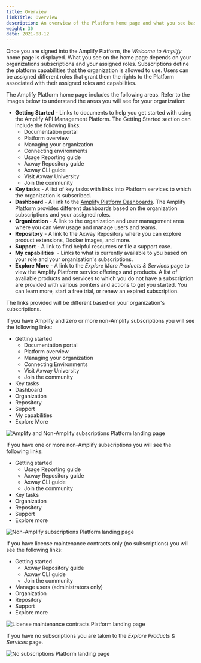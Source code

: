```yaml
---
title: Overview
linkTitle: Overview
description: An overview of the Platform home page and what you see based on your organizations subscriptions and your assigned roles.
weight: 30
date: 2021-08-12
---
```


Once you are signed into the Amplify Platform, the _Welcome to Amplify_ home page is displayed. What you see on the home page depends on your organizations subscriptions and your assigned roles. Subscriptions define the platform capabilities that the organization is allowed to use. Users can be assigned different roles that grant them the rights to the Platform associated with their assigned roles and capabilities.

The Amplify Platform home page includes the following areas. Refer to the images below to understand the areas you will see for your organization:

* **Getting Started** - Links to documents to help you get started with using the Amplify API Management Platform. The Getting Started section can include the following links:
    * Documentation portal
    * Platform overview
    * Managing your organization
    * Connecting environments
    * Usage Reporting guide
    * Axway Repository guide
    * Axway CLI guide
    * Visit Axway University
    * Join the community
* **Key tasks** - A list of key tasks with links into Platform services to which the organization is subscribed.
* **Dashboard** - A l ink to the [Amplify Platform Dashboards](/docs/dashboard_guide/the_dashboards/). The Amplify Platform provides different dashboards based on the organization subscriptions and your assigned roles.
* **Organization** - A link to the organization and user management area where you can view usage and manage users and teams.
* **Repository** - A link to the Axway Repository where you can explore product extensions, Docker images, and more.
* **Support** - A link to find helpful resources or file a support case.
* **My capabilities**  - Links to what is currently available to you based on your role and your organization's subscriptions.
* **Explore More** \- A link to the _Explore More Products & Services_ page to view the Amplify Platform service offerings and products. A list of available products and services to which you do not have a subscription are provided with various pointers and actions to get you started. You can learn more, start a free trial, or renew an expired subscription.

The links provided will be different based on your organization's subscriptions.

If you have Amplify and zero or more non-Amplify subscriptions you will see the following links:

* Getting started
    * Documentation portal
    * Platform overview
    * Managing your organization
    * Connecting Environments
    * Visit Axway University
    * Join the community
* Key tasks
* Dashboard
* Organization
* Repository
* Support
* My capabilities
* Explore More

![Amplify and Non-Amplify subscriptions Platform landing page](/Images/amplify_subscriptions.png)

If you have one or more non-Amplify subscriptions you will see the following links:

* Getting started
    * Usage Reporting guide
    * Axway Repository guide
    * Axway CLI guide
    * Join the community
* Key tasks
* Organization
* Repository
* Support
* Explore more

![Non-Amplify subscriptions Platform landing page](/Images/non_amplify_subscriptions.png)

If you have license maintenance contracts only (no subscriptions) you will see the following links:

* Getting started
    * Axway Repository guide
    * Axway CLI guide
    * Join the community
* Manage users (administrators only)
* Organization
* Repository
* Support
* Explore more

![License maintenance contracts Platform landing page](/Images/licensed_org_no_subscriptions.png)

If you have no subscriptions you are taken to the _Explore Products & Services_ page.

![No subscriptions Platform landing page](/Images/explore_products_and_services.png)
